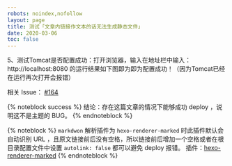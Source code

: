 ```yaml
---
robots: noindex,nofollow
layout: page
title: 测试「文章内链接作文本的话无法生成静态文件」
date: 2020-03-06
toc: false
---
```


5、测试Tomcat是否配置成功：打开浏览器，输入在地址栏中输入： http://localhost:8080 的运行结果如下图即为即为配置成功！（因为Tomcat已经在运行再次打开会报错）


相关 Issue： [#164](https://github.com/xaoxuu/hexo-theme-volantis/issues/164)

{% noteblock success %}
结论：存在这篇文章的情况下能够成功 deploy ，说明这不是主题的 BUG。
{% endnoteblock %}

{% noteblock %}
`markdwon` 解析插件为 `hexo-renderer-marked` 时此插件默认会自动识别 URL ，且原文链接前后没有空格，所以链接前后增加一个空格或者在根目录配置文件中设置 `autolink: false` 都可以避免 deploy 报错。
插件：[hexo-renderer-marked](https://github.com/hexojs/hexo-renderer-marked)
{% endnoteblock %}

